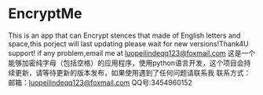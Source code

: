 # EncryptMe
This is an app that can Encrypt stences that made of English letters and space,this porject will last updating please wait for new versions!Thank4U support!
if any problem,email me at luopeilindeqq123@foxmail.com
这是一个能够加密纯字母（包括空格）的应用程序，使用python语言开发，这个项目会持续更新，请等待更新的版本发布，如果使用遇到了任何问题请联系我
联系方式：
邮箱：luopeilindeqq123@foxmail.com
QQ号:3454960152
